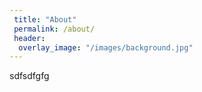 ```yaml
---
 title: "About"
 permalink: /about/
 header:
  overlay_image: "/images/background.jpg"
---
```


sdfsdfgfg
